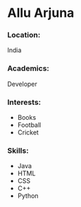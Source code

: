 # Allu Arjuna

### Location:

India

### Academics:

Developer

### Interests:

- Books
- Football
- Cricket

### Skills:

- Java
- HTML
- CSS
- C++
- Python

